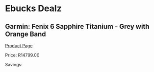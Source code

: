 
# Ebucks Dealz
## Garmin: Fenix 6 Sapphire Titanium - Grey with Orange Band
[Product Page](https://www.ebucks.com/web/shop/productSelected.do?prodId=646572277&catId=872270976)

Price: R14799.00

Savings: 


	